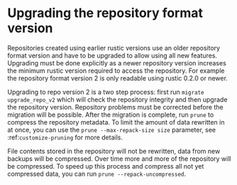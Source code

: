 # Upgrading the repository format version

Repositories created using earlier rustic versions use an older repository
format version and have to be upgraded to allow using all new features.
Upgrading must be done explicitly as a newer repository version increases the
minimum rustic version required to access the repository. For example the
repository format version 2 is only readable using rustic 0.2.0 or newer.

Upgrading to repo version 2 is a two step process: first run
`migrate upgrade_repo_v2` which will check the repository integrity and then
upgrade the repository version. Repository problems must be corrected before the
migration will be possible. After the migration is complete, run `prune` to
compress the repository metadata. To limit the amount of data rewritten in at
once, you can use the `prune --max-repack-size size` parameter, see
:ref:`customize-pruning` for more details.

File contents stored in the repository will not be rewritten, data from new
backups will be compressed. Over time more and more of the repository will be
compressed. To speed up this process and compress all not yet compressed data,
you can run `prune --repack-uncompressed`.

